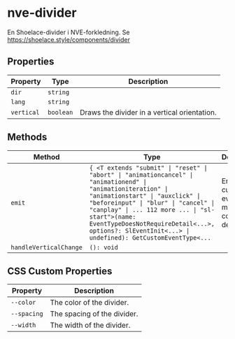 # nve-divider

En Shoelace-divider i NVE-forkledning.
Se https://shoelace.style/components/divider

## Properties

| Property   | Type      | Description                                  |
|------------|-----------|----------------------------------------------|
| `dir`      | `string`  |                                              |
| `lang`     | `string`  |                                              |
| `vertical` | `boolean` | Draws the divider in a vertical orientation. |

## Methods

| Method                 | Type                                             | Description                                      |
|------------------------|--------------------------------------------------|--------------------------------------------------|
| `emit`                 | `{ <T extends "submit" \| "reset" \| "abort" \| "animationcancel" \| "animationend" \| "animationiteration" \| "animationstart" \| "auxclick" \| "beforeinput" \| "blur" \| "cancel" \| "canplay" \| ... 112 more ... \| "sl-start">(name: EventTypeDoesNotRequireDetail<...>, options?: SlEventInit<...> \| undefined): GetCustomEventType<...` | Emits a custom event with more convenient defaults. |
| `handleVerticalChange` | `(): void`                                       |                                                  |

## CSS Custom Properties

| Property    | Description                 |
|-------------|-----------------------------|
| `--color`   | The color of the divider.   |
| `--spacing` | The spacing of the divider. |
| `--width`   | The width of the divider.   |
